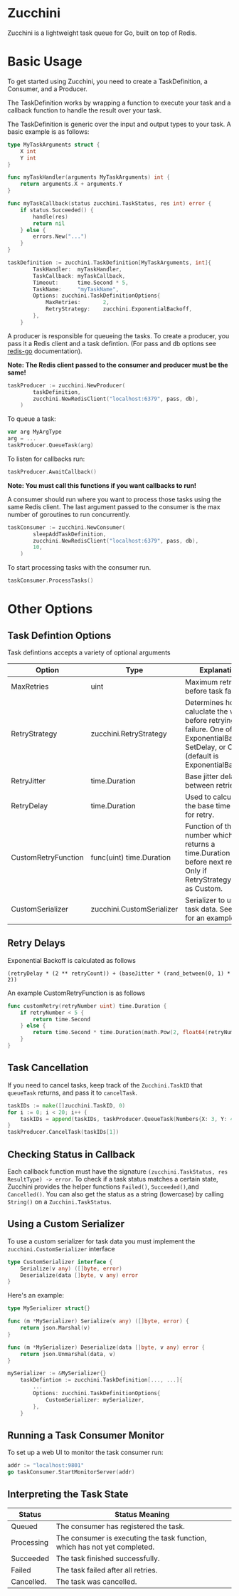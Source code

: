 # Zucchini

Zucchini is a lightweight task queue for Go, built on top of Redis.

# Basic Usage

To get started using Zucchini, you need to create a TaskDefinition, a Consumer, and a Producer. 

The TaskDefinition works by wrapping a function to execute your task and a callback function to handle the result over your task. 

The TaskDefinition is generic over the input and output types to your task. A basic example is as follows:

```go
type MyTaskArguments struct {
	X int
	Y int
}

func myTaskHandler(arguments MyTaskArguments) int {
	return arguments.X + arguments.Y
}

func myTaskCallback(status zucchini.TaskStatus, res int) error {
	if status.Succeeded() {
		handle(res)
		return nil
	} else {
	    errors.New("...")
	}
}

taskDefinition := zucchini.TaskDefinition[MyTaskArguments, int]{
		TaskHandler:  myTaskHandler,
		TaskCallback: myTaskCallback,
		Timeout:      time.Second * 5,
		TaskName:     "myTaskName",
		Options: zucchini.TaskDefinitionOptions{
			MaxRetries:       2,
			RetryStrategy:    zucchini.ExponentialBackoff,
		},
	}
```

A producer is responsible for queueing the tasks. To create a producer, you pass it a Redis client and a task defintion. (For pass and db options see [redis-go](https://pkg.go.dev/github.com/redis/go-redis/v9#readme-quickstart) documentation).

<b>Note: The Redis client passed to the consumer and producer must be the same!</b>

```go
taskProducer := zucchini.NewProducer(
		taskDefinition,
		zucchini.NewRedisClient("localhost:6379", pass, db),
	)
```

To queue a task:
```go
var arg MyArgType
arg = ...
taskProducer.QueueTask(arg)
```

To listen for callbacks run:
```go
taskProducer.AwaitCallback()
```
<b>Note: You must call this functions if you want callbacks to run!</b>


A consumer should run where you want to process those tasks using the same Redis client. The last argument passed to the consumer is the max number of goroutines to run concurrently. 
```go
taskConsumer := zucchini.NewConsumer(
		sleepAddTaskDefinition,
		zucchini.NewRedisClient("localhost:6379", pass, db),
		10,
	)
```
To start processing tasks with the consumer run.
```go
taskConsumer.ProcessTasks()
```

# Other Options
## Task Defintion Options
Task defintions accepts a variety of optional arguments
<table>
<th>
Option
</th>
<th>
Type
</th>
<th>
Explanation
</th>
<tbody>
<tr>
<td>MaxRetries</td>
<td>uint</td>
<td>Maximum retries before task fails</td>
</tr>
<tr>
<td>RetryStrategy</td>
<td>zucchini.RetryStrategy</td>
<td>Determines how to caluclate the wait before retrying after failure. One of ExponentialBackoff, SetDelay, or Custom (default is ExponentialBackoff).</td>
</tr>
<tr>
<td>RetryJitter</td>
<td>time.Duration</td>
<td>Base jitter delay between retries.</td>
</tr>
<tr>
<td>RetryDelay</td>
<td>time.Duration</td>
<td>Used to calculate the base time to wait for retry.</td>
</tr>
<tr>
<td>CustomRetryFunction</td>
<td>func(uint) time.Duration</td>
<td>Function of the retry number which returns a time.Duration to wait before next retry. Only if RetryStrategy is set as Custom.</td>
</tr>
<tr>
<td>CustomSerializer</td>
<td>zucchini.CustomSerializer</td>
<td>Serializer to use for task data. See below for an example.</td>
</tr>
</tbody>
</table>

## Retry Delays
Exponential Backoff is calculated as follows
```
(retryDelay * (2 ** retryCount)) + (baseJitter * (rand_between(0, 1) * 2))

```
An example CustomRetryFunction is as follows
```go
func customRetry(retryNumber uint) time.Duration {
	if retryNumber < 5 {
		return time.Second
	} else {
		return time.Second * time.Duration(math.Pow(2, float64(retryNumber)))
	}
}
```
## Task Cancellation 
If you need to cancel tasks, keep track of the `Zucchini.TaskID` that `queueTask` returns, and pass it to `cancelTask`.
```go
taskIDs := make([]zucchini.TaskID, 0)
for i := 0; i < 20; i++ {
	taskIDs = append(taskIDs, taskProducer.QueueTask(Numbers{X: 3, Y: 4 + i}))
}
taskProducer.CancelTask(taskIDs[1])
```

## Checking Status in Callback
Each callback function must have the signature `(zucchini.TaskStatus, res ResultType) -> error`.
To check if a task status matches a certain state, Zucchini provides the helper functions `Failed()`, `Succeeded()`,and `Cancelled()`. You can also get the status as a string (lowercase) by calling `String()` on a `Zucchini.TaskStatus`.

## Using a Custom Serializer
To use a custom serializer for task data you must implement the `zucchini.CustomSerializer` interface
```go
type CustomSerializer interface {
	Serialize(v any) ([]byte, error)
	Deserialize(data []byte, v any) error
}
```
Here's an example:
```go
type MySerializer struct{}

func (m *MySerializer) Serialize(v any) ([]byte, error) {
	return json.Marshal(v)
}

func (m *MySerializer) Deserialize(data []byte, v any) error {
	return json.Unmarshal(data, v)
}

mySerializer := &MySerializer{}
	taskDefintion := zucchini.TaskDefinition[..., ...]{
		...
		Options: zucchini.TaskDefinitionOptions{
			CustomSerializer: mySerializer,
		},
	}
```

## Running a Task Consumer Monitor
To set up a web UI to monitor the task consumer run:
```go
addr := "localhost:9801"
go taskConsumer.StartMonitorServer(addr)
```
## Interpreting the Task State
<table>
<th> Status </th>
<th> Status Meaning </th>
<tbody>
<tr>
<td>Queued</td>
<td>The consumer has registered the task.</td>
</tr>
<tr>
<td>Processing</td>
<td>The consumer is executing the task function, which has not yet completed.</td>
</tr>
<tr>
<td>Succeeded</td>
<td>The task finished successfully.</td>
</tr>
<tr>
<td>Failed</td>
<td>The task failed after all retries.</td>
</tr>
<tr>
<td>Cancelled.</td>
<td>The task was cancelled.</td>
</tr>
</tbody>
</table>